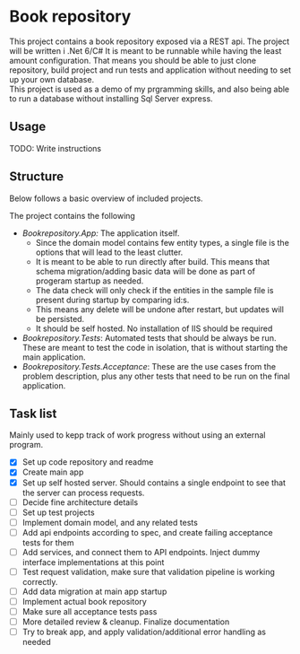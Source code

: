 # Book repository

This project contains a book repository exposed via a REST api. The project will be written i .Net 6/C#
It is meant to be runnable while having the least amount configuration. 
That means you should be able to just clone repository, build project and run tests and application without needing to set up your own database.    
This project is used as a demo of my prgramming skills, and also being able to run a database without installing Sql Server express.

## Usage
TODO: Write instructions

## Structure
Below follows a basic overview of included projects.

The project contains the following 
- *Bookrepository.App:* The application itself. 
   -  Since the domain model contains few entity types, a single file is the options that will lead to the least clutter.
   -  It is meant to be able to run directly after build. This means that schema migration/adding basic data will be done as part of progeram startup as needed.
     - The data check will only check if the entities in the sample file is present during startup by comparing id:s. 
     - This means any delete will be undone after restart, but updates will be persisted.
   -  It should be self hosted. No installation of IIS should be required
- *Bookrepository.Tests*: Automated tests that should be always be run. These are meant to test the code in isolation, that is without starting the main application.  
- *Bookrepository.Tests.Acceptance*: These are the use cases from the problem description, plus any other tests that need to be run on the final application.

## Task list
Mainly used to kepp track of work progress without using an external program.

 - [X] Set up code repository and readme
 - [X] Create main app
 - [X] Set up self hosted server. Should contains a single endpoint to see that the server can process requests.
 - [ ] Decide fine architecture details
 - [ ] Set up test projects
 - [ ] Implement domain model, and any related tests
 - [ ] Add api endpoints according to spec, and create failing acceptance tests for them
 - [ ] Add services, and connect them to API endpoints. Inject dummy interface implementations at this point
 - [ ] Test request validation, make sure that validation pipeline is working correctly.
 - [ ] Add data migration at main app startup
 - [ ] Implement actual book repository
 - [ ] Make sure all acceptance tests pass
 - [ ] More detailed review & cleanup. Finalize documentation
 - [ ] Try to break app, and apply validation/additional error handling as needed
